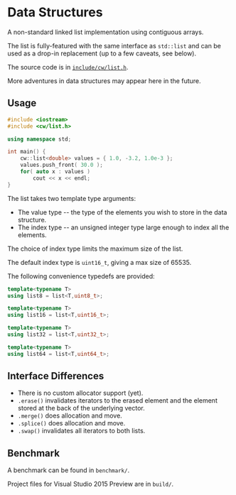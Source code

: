 Data Structures
===============

A non-standard linked list implementation using contiguous arrays.

The list is fully-featured with the same interface as `std::list` and can be used as a drop-in replacement (up to a few caveats, see below).

The source code is in [`include/cw/list.h`](/include/cw/list.h).

More adventures in data structures may appear here in the future.

Usage
-----

```cpp
#include <iostream>
#include <cw/list.h>

using namespace std;

int main() {
    cw::list<double> values = { 1.0, -3.2, 1.0e-3 };
	values.push_front( 30.0 );
	for( auto x : values )
		cout << x << endl;
}
```

The list takes two template type arguments:

* The value type -- the type of the elements you wish to store in the data structure.
* The index type -- an unsigned integer type large enough to index all the elements.

The choice of index type limits the maximum size of the list.

The default index type is `uint16_t`, giving a max size of 65535.

The following convenience typedefs are provided:

```cpp
template<typename T>
using list8 = list<T,uint8_t>;

template<typename T>
using list16 = list<T,uint16_t>;

template<typename T>
using list32 = list<T,uint32_t>;

template<typename T>
using list64 = list<T,uint64_t>;
```

Interface Differences
---------------------

* There is no custom allocator support (yet).
* `.erase()` invalidates iterators to the erased element and the element stored at the back of the underlying vector.
* `.merge()` does allocation and move.
* `.splice()` does allocation and move.
* `.swap()` invalidates all iterators to both lists.

Benchmark
---------

A benchmark can be found in `benchmark/`.

Project files for Visual Studio 2015 Preview are in `build/`.




